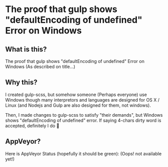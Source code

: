# The proof that gulp shows "defaultEncoding of undefined" Error on Windows

## What is this?
The proof that gulp shows "defaultEncoding of undefined" Error on Windows
(As described on title...)

## Why this?
I created gulp-scss, but somehow someone (Perhaps everyone) use Windows though
many interpretors and languages are designed for OS X / Linux (and Nodejs and
Gulp are also designed for them, not windows).

Then, I made changes to gulp-scss to satisfy "their demands", but
Windows shows "defaultEncoding of undefined" error. If saying 4-chars dirty
word is accepted, definitely I do :shit:

## AppVeyor?
Here is AppVeyor Status (hopefully it should be green): (Oops! not available yet!)

